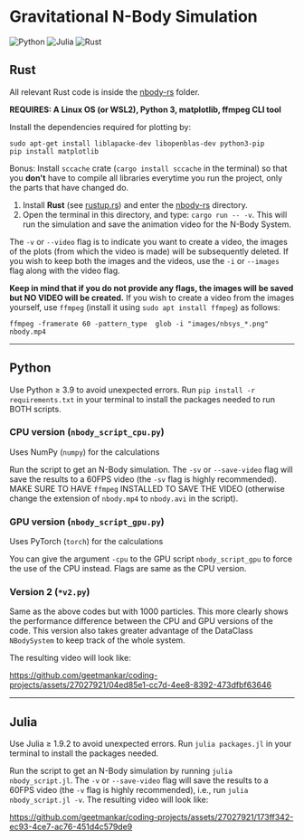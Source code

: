 # Gravitational N-Body Simulation
![Python](https://img.shields.io/badge/python-3670A0?style=for-the-badge&logo=python&logoColor=ffdd54)
![Julia](https://img.shields.io/badge/-Julia-9558B2?style=for-the-badge&logo=julia&logoColor=white)
![Rust](https://img.shields.io/badge/rust-%23000000.svg?style=for-the-badge&logo=rust&logoColor=white)

## Rust
All relevant Rust code is inside the [nbody-rs](https://github.com/geetmankar/coding-projects/tree/main/nbody-code/nbody-rs) folder.

**REQUIRES: A Linux OS (or WSL2), Python 3, matplotlib, ffmpeg CLI tool**

Install the dependencies required for plotting by:
```shell
sudo apt-get install liblapacke-dev libopenblas-dev python3-pip
pip install matplotlib
```
Bonus: Install `sccache` crate (`cargo install sccache` in the terminal) so that you **don't** have to compile all libraries everytime you run the project, only the parts that have changed do.

1. Install **Rust** (see [rustup.rs](rustup.rs)) and enter the [nbody-rs](https://github.com/geetmankar/coding-projects/tree/main/nbody-code/nbody-rs) directory.
1. Open the terminal in this directory, and type: ```cargo run -- -v```. This will run the simulation and save the animation video for the N-Body System.

The `-v` or `--video` flag is to indicate you want to create a video, the images of the plots (from which the video is made) will be subsequently deleted. If you wish to keep both the images and the videos, use the `-i` or `--images` flag along with the video flag.

**Keep in mind that if you do not provide any flags, the images will be saved but NO VIDEO will be created.** If you wish to create a video from the images yourself, use `ffmpeg` (install it using `sudo apt install ffmpeg`) as follows:
```shell
ffmpeg -framerate 60 -pattern_type  glob -i "images/nbsys_*.png" nbody.mp4
```

---

## Python
Use Python $\geq$ 3.9 to avoid unexpected errors. Run `pip install -r requirements.txt` in your terminal to install the packages needed to run BOTH scripts.

### CPU version (`nbody_script_cpu.py`)

Uses NumPy (`numpy`) for the calculations

Run the script to get an N-Body simulation. The `-sv` or `--save-video` flag will save the results to a 60FPS video (the `-sv` flag is highly recommended). MAKE SURE TO HAVE `ffmpeg` INSTALLED TO SAVE THE VIDEO (otherwise change the extension of `nbody.mp4` to `nbody.avi` in the script).

### GPU version (`nbody_script_gpu.py`)

Uses PyTorch (`torch`) for the calculations

You can give the argument `-cpu` to the GPU script `nbody_script_gpu` to force the use of the CPU instead. Flags are same as the CPU version.

### Version 2 (`*v2.py`)

Same as the above codes but with $1000$ particles. This more clearly shows the performance difference between the CPU and GPU versions of the code. This version also takes greater advantage of the DataClass `NBodySystem` to keep track of the whole system.

The resulting video will look like:



https://github.com/geetmankar/coding-projects/assets/27027921/04ed85e1-cc7d-4ee8-8392-473dfbf63646



---

## Julia
Use Julia $\geq$ 1.9.2 to avoid unexpected errors. Run `julia packages.jl` in your terminal to install the packages needed.

Run the script to get an N-Body simulation by running `julia nbody_script.jl`. The `-v` or `--save-video` flag will save the results to a 60FPS video (the `-v` flag is highly recommended), i.e., run `julia nbody_script.jl -v`. The resulting video will look like:

https://github.com/geetmankar/coding-projects/assets/27027921/173ff342-ec93-4ce7-ac76-451d4c579de9


